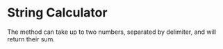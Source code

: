 # String Calculator
The method can take up to two numbers, separated by delimiter, and will return their sum.
